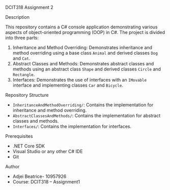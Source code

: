 DCIT318 Assignment 2

 Description

This repository contains a C# console application demonstrating various aspects of object-oriented programming (OOP) in C#. The project is divided into three parts:

1. Inheritance and Method Overriding: Demonstrates inheritance and method overriding using a base class `Animal` and derived classes `Dog` and `Cat`.
2. Abstract Classes and Methods: Demonstrates abstract classes and methods using an abstract class `Shape` and derived classes `Circle` and `Rectangle`.
3. Interfaces: Demonstrates the use of interfaces with an `IMovable` interface and implementing classes `Car` and `Bicycle`.

Repository Structure

- `InheritanceAndMethodOverriding/`: Contains the implementation for inheritance and method overriding.
- `AbstractClassesAndMethods/`: Contains the implementation for abstract classes and methods.
- `Interfaces/`: Contains the implementation for interfaces.


 Prerequisites

- .NET Core SDK
- Visual Studio or any other C# IDE
- Git

Author 
- Adjei Beatrice- 10957926
- Course: DCIT318 – Assignment1


